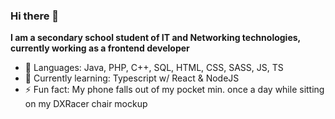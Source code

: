 ### Hi there 👋

**I am a secondary school student of IT and Networking technologies, currently working as a frontend developer**
 
- 🧠 Languages: Java, PHP, C++, SQL, HTML, CSS, SASS, JS, TS
- 📕 Currently learning: Typescript w/ React & NodeJS
- ⚡ Fun fact: My phone falls out of my pocket min. once a day while sitting on my DXRacer chair mockup

<!--
**MoonSoD/MoonSoD** is a ✨ _special_ ✨ repository because its `README.md` (this file) appears on your GitHub profile.

Here are some ideas to get you started:

- 🔭 I’m currently working on ...
- 🌱 I’m currently learning ...
- 👯 I’m looking to collaborate on ...
- 🤔 I’m looking for help with ...
- 💬 Ask me about ...
- 📫 How to reach me: ...
- 😄 Pronouns: ...
- ⚡ Fun fact: ...
-->
